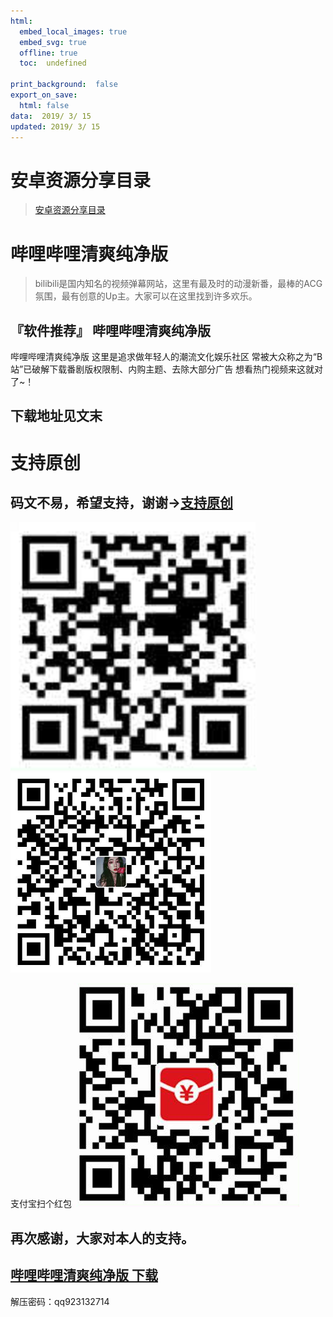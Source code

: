 ```yaml
---
html:
  embed_local_images: true
  embed_svg: true
  offline: true
  toc:  undefined

print_background:  false
export_on_save:
  html: false
data:  2019/ 3/ 15
updated: 2019/ 3/ 15
---
```


# 安卓资源分享目录

> [安卓资源分享目录](https://blog.csdn.net/qq923132714/article/details/83059823 "安卓资源分享目录")


#  哔哩哔哩清爽纯净版

> bilibili是国内知名的视频弹幕网站，这里有最及时的动漫新番，最棒的ACG氛围，最有创意的Up主。大家可以在这里找到许多欢乐。


## 『软件推荐』 哔哩哔哩清爽纯净版

哔哩哔哩清爽纯净版 这里是追求做年轻人的潮流文化娱乐社区 常被大众称之为“B站”已破解下载番剧版权限制、内购主题、去除大部分广告 想看热门视频来这就对了~！

## 下载地址见文末
# 支持原创
## 码文不易，希望支持，谢谢->**[支持原创](http://blog.csdn.net/qq923132714/article/details/79399145)**
![微信支付](https://raw.githubusercontent.com/923132714/my_picture/master/blog/support/weixin.png)![微信支付](https://raw.githubusercontent.com/923132714/my_picture/master/blog/support/支付宝.png)

支付宝扫个红包
![支付宝扫个红包](https://raw.githubusercontent.com/923132714/my_picture/master/blog/support/扫码领红包.png "扫码领红包")

## 再次感谢，大家对本人的支持。



## [ 哔哩哔哩清爽纯净版  下载](http://u16848854.ctfile.net/fs/16848854-350920951 " 哔哩哔哩清爽纯净版 下载")

解压密码：qq923132714
